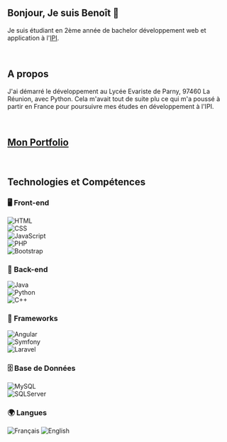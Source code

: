 ## Bonjour, Je suis Benoît 👋

Je suis étudiant en 2ème année de bachelor développement web et application à l'[IPI](https://www.ipi-ecoles.com/?utm_medium=cpc&utm_source=google&utm_term=ipi%20toulouse&utm_campaign=SE_MARQUE_IPI_INFORMATIQUE&hsa_acc=4037633273&hsa_cam=15893898693&hsa_grp=131043015526&hsa_ad=575297867918&hsa_src=g&hsa_tgt=kwd-301160902260&hsa_kw=ipi%20toulouse&hsa_mt=e&hsa_net=adwords&hsa_ver=3&gad_source=1&gclid=CjwKCAiA5Ka9BhB5EiwA1ZVtvNr81GGn1JmT9g1qiDkWnD5vRTSaRFx1rjpwTCdeFHULmYr4WwCwMRoC_B0QAvD_BwE).

<br>

## A propos

J'ai démarré le développement au Lycée Evariste de Parny, 97460 La Réunion, avec Python. Cela m'avait tout de suite plu ce qui m'a poussé à partir en France pour poursuivre mes études en développement à l'IPI.

<br>

## [Mon Portfolio]()

<br>

## Technologies et Compétences

### 🖥️ Front-end  
![HTML](https://img.shields.io/badge/HTML5-E34F26?style=for-the-badge&logo=html5&logoColor=white)  
![CSS](https://img.shields.io/badge/CSS3-1572B6?style=for-the-badge&logo=css3&logoColor=white)  
![JavaScript](https://img.shields.io/badge/JavaScript-F7DF1E?style=for-the-badge&logo=javascript&logoColor=black)  
![PHP](https://img.shields.io/badge/PHP-777BB4?style=for-the-badge&logo=php&logoColor=white)  
![Bootstrap](https://img.shields.io/badge/Bootstrap-7952B3?style=for-the-badge&logo=bootstrap&logoColor=white)  

### 🔧 Back-end  
![Java](https://img.shields.io/badge/Java-007396?style=for-the-badge&logo=java&logoColor=white)  
![Python](https://img.shields.io/badge/Python-3776AB?style=for-the-badge&logo=python&logoColor=white)  
![C++](https://img.shields.io/badge/C%2B%2B-00599C?style=for-the-badge&logo=c%2B%2B&logoColor=white)  

### 🚀 Frameworks  
![Angular](https://img.shields.io/badge/Angular-DD0031?style=for-the-badge&logo=angular&logoColor=white)  
![Symfony](https://img.shields.io/badge/Symfony6-000000?style=for-the-badge&logo=symfony&logoColor=white)  
![Laravel](https://img.shields.io/badge/Laravel-FF2D20?style=for-the-badge&logo=laravel&logoColor=white)  

### 🗄️ Base de Données  
![MySQL](https://img.shields.io/badge/MySQL-4479A1?style=for-the-badge&logo=mysql&logoColor=white)  
![SQLServer](https://img.shields.io/badge/SQLServer-CC2927?style=for-the-badge&logo=microsoft%20sql%20server&logoColor=white)  

### 🌍 Langues  
![Français](https://img.shields.io/badge/Français-blue?style=for-the-badge)
![English](https://img.shields.io/badge/English-red?style=for-the-badge)  

